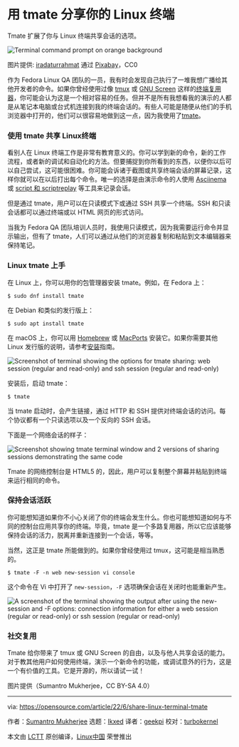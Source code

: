 [#]: subject: "Share your Linux terminal with tmate"
[#]: via: "https://opensource.com/article/22/6/share-linux-terminal-tmate"
[#]: author: "Sumantro Mukherjee https://opensource.com/users/sumantro"
[#]: collector: "lkxed"
[#]: translator: "geekpi"
[#]: reviewer: "turbokernel"
[#]: publisher: " "
[#]: url: " "

用 tmate 分享你的 Linux 终端
======
Tmate 扩展了你与 Linux 终端共享会话的选项。

![Terminal command prompt on orange background][1]

图片提供: [iradaturrahmat][2] 通过 [Pixabay][3]，CC0

作为 Fedora Linux QA 团队的一员，我有时会发现自己执行了一堆我想广播给其他开发者的命令。如果你曾经使用过像 [tmux][5] 或 [GNU Screen][6] 这样的[终端复用器][4]，你可能会认为这是一个相对容易的任务。但并不是所有我想看我的演示的人都是从笔记本电脑或台式机连接到我的终端会话的。有些人可能是随便从他们的手机浏览器中打开的，他们可以很容易地做到这一点，因为我使用了[tmate][7]。

### 使用 tmate 共享 Linux终端

看别人在 Linux 终端工作是非常有教育意义的。你可以学到新的命令，新的工作流程，或者新的调试和自动化的方法。但要捕捉到你所看到的东西，以便你以后可以自己尝试，这可能很困难。你可能会诉诸于截图或共享终端会话的屏幕记录，这样你就可以在以后打出每个命令。唯一的选择是由演示命令的人使用 [Asciinema][8] 或 [script 和 scriptreplay][9] 等工具来记录会话。

但是通过 tmate，用户可以在只读模式下或通过 SSH 共享一个终端。SSH 和只读会话都可以通过终端或以 HTML 网页的形式访问。

当我为 Fedora QA 团队培训人员时，我使用只读模式，因为我需要运行命令并显示输出，但有了 tmate，人们可以通过从他们的浏览器复制和粘贴到文本编辑器来保持笔记。

### Linux tmate 上手

在 Linux 上，你可以用你的包管理器安装 tmate。例如，在 Fedora 上：

```
$ sudo dnf install tmate
```

在 Debian 和类似的发行版上：

```
$ sudo apt install tmate
```

在 macOS 上，你可以用 [Homebrew][10] 或 [MacPorts][11] 安装它。如果你需要其他 Linux 发行版的说明，请参考[安装][12]指南。

![Screenshot of terminal showing the options for tmate sharing: web session (regular and read-only) and ssh session (regular and read-only)][13]

安装后，启动 tmate：

```
$ tmate
```

当 tmate 启动时，会产生链接，通过 HTTP 和 SSH 提供对终端会话的访问。每个协议都有一个只读选项以及一个反向的 SSH 会话。

下面是一个网络会话的样子：

![Screenshot showing tmate terminal window and 2 versions of sharing sessions demonstrating the same code][14]

Tmate 的网络控制台是 HTML5 的，因此，用户可以复制整个屏幕并粘贴到终端来运行相同的命令。

### 保持会话活跃

你可能想知道如果你不小心关闭了你的终端会发生什么。你也可能想知道如何与不同的控制台应用共享你的终端。毕竟，tmate 是一个多路复用器，所以它应该能够保持会话的活力，脱离并重新连接到一个会话，等等。

当然，这正是 tmate 所能做到的。如果你曾经使用过 tmux，这可能是相当熟悉的。

```
$ tmate -F -n web new-session vi console
```

这个命令在 Vi 中打开了 `new-session`，`-F` 选项确保会话在关闭时也能重新产生。

![A screenshot of the terminal showing the output after using the new-session and -F options: connection information for either a web session (regular or read-only) or ssh session (regular or read-only)][15]

### 社交复用

Tmate 给你带来了 tmux 或 GNU Screen 的自由，以及与他人共享会话的能力。对于教其他用户如何使用终端，演示一个新命令的功能，或调试意外的行为，这是一个有价值的工具。它是开源的，所以请试一试！

图片提供（Sumantro Mukherjee，CC BY-SA 4.0）

--------------------------------------------------------------------------------

via: https://opensource.com/article/22/6/share-linux-terminal-tmate

作者：[Sumantro Mukherjee][a]
选题：[lkxed][b]
译者：[geekpi](https://github.com/geekpi)
校对：[turbokernel](https://github.com/turbokernel)

本文由 [LCTT](https://github.com/LCTT/TranslateProject) 原创编译，[Linux中国](https://linux.cn/) 荣誉推出

[a]: https://opensource.com/users/sumantro
[b]: https://github.com/lkxed
[1]: https://opensource.com/sites/default/files/lead-images/terminal_command_linux_desktop_code.jpg
[2]: https://pixabay.com/en/users/iradaturrahmat-3964359/
[3]: https://pixabay.com/en/ubuntu-computer-program-interface-3145957/
[4]: https://opensource.com/article/21/5/linux-terminal-multiplexer
[5]: https://opensource.com/downloads/tmux-cheat-sheet
[6]: https://opensource.com/article/17/3/introduction-gnu-screen
[7]: https://tmate.io/
[8]: https://opensource.com/article/22/1/record-your-terminal-session-asciinema
[9]: https://www.redhat.com/sysadmin/record-terminal-script-scriptreplay
[10]: https://opensource.com/article/20/6/homebrew-mac
[11]: https://opensource.com/article/20/11/macports
[12]: https://tmate.io/
[13]: https://opensource.com/sites/default/files/2022-06/install%20tmate_0.png
[14]: https://opensource.com/sites/default/files/2022-06/tmate%20web%20session.png
[15]: https://opensource.com/sites/default/files/2022-06/tmate%20keeping%20session%20alive.png
